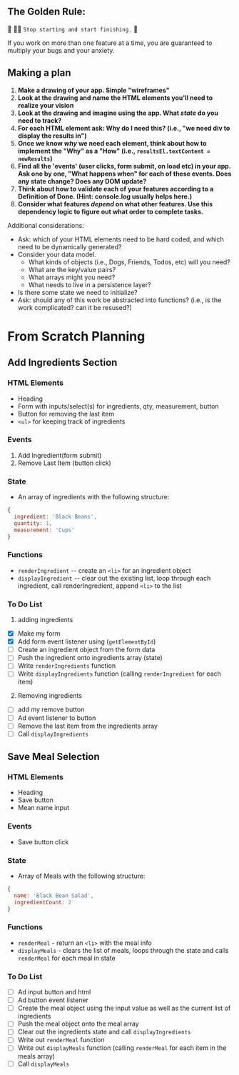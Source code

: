 ## The Golden Rule: 

🦸 🦸‍♂️ `Stop starting and start finishing.` 🏁

If you work on more than one feature at a time, you are guaranteed to multiply your bugs and your anxiety.

## Making a plan

1) **Make a drawing of your app. Simple "wireframes"** 
1) **Look at the drawing and name the HTML elements you'll need to realize your vision**
1) **Look at the drawing and imagine using the app. What _state_ do you need to track?** 
1) **For each HTML element ask: Why do I need this? (i.e., "we need div to display the results in")** 
1) **Once we know _why_ we need each element, think about how to implement the "Why" as a "How" (i.e., `resultsEl.textContent = newResults`)**
1) **Find all the 'events' (user clicks, form submit, on load etc) in your app. Ask one by one, "What happens when" for each of these events. Does any state change? Does any DOM update?**
1) **Think about how to validate each of your features according to a Definition of Done. (Hint: console.log usually helps here.)**
1) **Consider what features _depend_ on what other features. Use this dependency logic to figure out what order to complete tasks.**

Additional considerations:
- Ask: which of your HTML elements need to be hard coded, and which need to be dynamically generated?
- Consider your data model. 
  - What kinds of objects (i.e., Dogs, Friends, Todos, etc) will you need? 
  - What are the key/value pairs? 
  - What arrays might you need? 
  - What needs to live in a persistence layer?
- Is there some state we need to initialize?
- Ask: should any of this work be abstracted into functions? (i.e., is the work complicated? can it be resused?)

# From Scratch Planning

## Add Ingredients Section 

### HTML Elements
-  Heading
-  Form with inputs/select(s) for ingredients, qty, measurement, button 
-  Button for removing the last item
- `<ul>` for keeping track of ingredients

### Events
1. Add Ingredient(form submit)
2. Remove Last Item (button click)

### State 
-  An array of ingredients with the following structure:
```js
{
  ingredient: 'Black Beans',
  quantity: 1,
  measurement: 'Cups'
}
```

### Functions
-  `renderIngredient` -- create an `<li>` for an ingredient object
-  `displayIngredient` -- clear out the existing list, loop through each ingredient, call renderIngredient, append `<li>` to the list

### To Do List

1. adding ingredients
-  [X] Make my form
-  [X] Add form event listener using (`getElementById`)
-  [ ] Create an ingredient object from the form data 
-  [ ] Push the ingredient onto ingredients array (state)
-  [ ] Write `renderIngredients` function
-  [ ] Write `displayIngredients` function (calling `renderIngredient` for each item)

2. Removing ingredients 
-  [ ] add my remove button 
-  [ ] Ad event listener to button
-  [ ] Remove the last item from the ingredients array
-  [ ] Call `displayIngredients`

## Save Meal Selection

### HTML Elements 
-  Heading
-  Save button
-  Mean name input

### Events
-  Save button click

### State 
-  Array of Meals with the following structure:

```js
{ 
  name: 'Black Bean Salad',
  ingredientCount: 2 
}
```

### Functions
-  `renderMeal` - return an `<li>` with the meal info
- `displayMeals` - clears the list of meals, loops through the state and calls `renderMeal` for each meal in state

### To Do List
-  [ ] Ad input button and html
-  [ ] Ad button event listener
-  [ ] Create the meal object using the input value as well as the current list of ingredients 
-  [ ] Push the meal object onto the meal array
-  [ ] Clear out the ingredients state and call `displayIngredients`
-  [ ] Write out `renderMeal` function
-  [ ] Write out `displayMeals` function (calling `renderMeal` for each item in the meals array)
-  [ ] Call `displayMeals`
